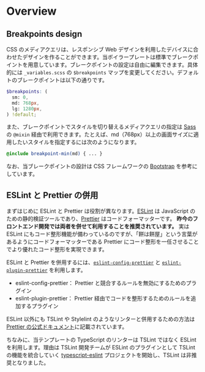 # Overview

## Breakpoints design

CSS のメディアクエリは、レスポンシブ Web デザインを利用したデバイスに合わせたデザインを作ることができます。当ボイラープレートは標準でブレークポイントを用意しています。ブレークポイントの設定は自由に編集できます。具体的には `_variables.scss` の `$breakpoints` マップを変更してください。デフォルトのブレークポイントは以下の通りです。

```scss
$breakpoints: (
  sm: 0,
  md: 768px,
  lg: 1280px,
) !default;
```

また、ブレークポイントでスタイルを切り替えるメディアクエリの指定は [Sass](https://sass-lang.com/) の `@mixin` 経由で利用できます。たとえば、md（768px）以上の画面サイズに適用したいスタイルを指定するには次のようになります。

```scss
@include breakpoint-min(md) { ... }
```

なお、当ブレークポイントの設計は CSS フレームワークの [Bootstrap](https://getbootstrap.com/) を参考にしています。

## ESLint と Prettier の併用

まずはじめに ESLint と Prettier は役割が異なります。[ESLint](https://eslint.org/) は JavaScript のための静的検証ツールであり、[Prettier](https://prettier.io/) はコードフォーマッターです。 **昨今のフロントエンド開発では両者を併せて利用することを推奨されています。** 実は ESLint にもコード整形機能が備わっているのですが、「餅は餅屋」という言葉があるようにコードフォーマッターである Prettier にコード整形を一任させることでより優れたコード整形を実現できます。

ESLint と Prettier を併用するには、[`eslint-config-prettier`](https://github.com/prettier/eslint-config-prettier) と [`eslint-plugin-prettier`](https://github.com/prettier/eslint-plugin-prettier) を利用します。

- eslint-config-prettier： Prettier と競合するルールを無効にするためのプラグイン
- eslint-plugin-prettier： Prettier 経由でコードを整形するためのルールを追加するプラグイン

ESLint 以外にも TSLint や Stylelint のようなリンターと併用するための方法は [Prettier の公式ドキュメント](https://prettier.io/docs/en/integrating-with-linters.html)に記載されています。

ちなみに、当テンプレートの TypeScript のリンターは TSLint ではなく ESLint を利用します。理由は TSLint 開発チームが ESLint のプラグインとして TSLint の機能を統合していく [typescript-eslint](https://github.com/typescript-eslint/typescript-eslint) プロジェクトを開始し、TSLint は非推奨となりました。
